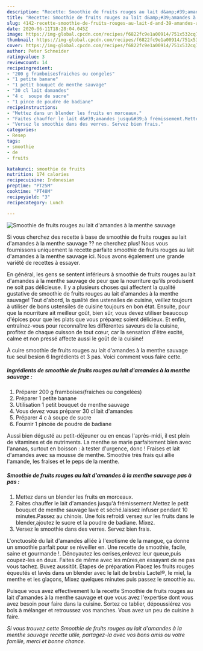 ```yaml
---
description: "Recette: Smoothie de fruits rouges au lait d&amp;#39;amandes à la menthe sauvage"
title: "Recette: Smoothie de fruits rouges au lait d&amp;#39;amandes à la menthe sauvage"
slug: 4142-recette-smoothie-de-fruits-rouges-au-lait-d-and-39-amandes-a-la-menthe-sauvage
date: 2020-06-11T18:28:04.045Z
image: https://img-global.cpcdn.com/recipes/f6822fc9e1a00914/751x532cq70/smoothie-de-fruits-rouges-au-lait-damandes-a-la-menthe-sauvage-photo-principale-de-la-recette.jpg
thumbnail: https://img-global.cpcdn.com/recipes/f6822fc9e1a00914/751x532cq70/smoothie-de-fruits-rouges-au-lait-damandes-a-la-menthe-sauvage-photo-principale-de-la-recette.jpg
cover: https://img-global.cpcdn.com/recipes/f6822fc9e1a00914/751x532cq70/smoothie-de-fruits-rouges-au-lait-damandes-a-la-menthe-sauvage-photo-principale-de-la-recette.jpg
author: Peter Schneider
ratingvalue: 3
reviewcount: 14
recipeingredient:
- "200 g framboisesfraiches ou congeles"
- "1 petite banane"
- "1 petit bouquet de menthe sauvage"
- "30 cl lait damandes"
- "4 c  soupe de sucre"
- "1 pince de poudre de badiane"
recipeinstructions:
- "Mettez dans un blender les fruits en morceaux."
- "Faites chauffer le lait d&#39;amandes jusqu&#39;à frémissement.Mettez le petit bouquet de menthe sauvage lavé et séché.laissez infuser pendant 10 minutes.Passez au chinois. Une fois refroidi versez sur les fruits dans le blender,ajoutez le sucre et la poudre de badiane. Mixez."
- "Versez le smoothie dans des verres. Servez bien frais."
categories:
- Resep
tags:
- smoothie
- de
- fruits

katakunci: smoothie de fruits 
nutrition: 174 calories
recipecuisine: Indonesian
preptime: "PT25M"
cooktime: "PT48M"
recipeyield: "3"
recipecategory: Lunch

---
```



![Smoothie de fruits rouges au lait d&#39;amandes à la menthe sauvage](https://img-global.cpcdn.com/recipes/f6822fc9e1a00914/751x532cq70/smoothie-de-fruits-rouges-au-lait-damandes-a-la-menthe-sauvage-photo-principale-de-la-recette.jpg)

Si vous cherchez des recette à base de smoothie de fruits rouges au lait d&#39;amandes à la menthe sauvage ?? ne cherchez plus! Nous vous fournissons uniquement la recette parfaite smoothie de fruits rouges au lait d&#39;amandes à la menthe sauvage ici. Nous avons également une grande variété de recettes à essayer.

En général, les gens se sentent inférieurs à smoothie de fruits rouges au lait d&#39;amandes à la menthe sauvage de peur que la nourriture qu'ils produisent ne soit pas délicieuse. Il y a plusieurs choses qui affectent la qualité gustative de smoothie de fruits rouges au lait d&#39;amandes à la menthe sauvage! Tout d'abord, la qualité des ustensiles de cuisine, veillez toujours à utiliser de bons ustensiles de cuisine toujours en bon état. Ensuite, pour que la nourriture ait meilleur goût, bien sûr, vous devez utiliser beaucoup d'épices pour que les plats que vous préparez soient délicieux. Et enfin, entraînez-vous pour reconnaître les différentes saveurs de la cuisine, profitez de chaque cuisson de tout cœur, car la sensation d'être excité, calme et non pressé affecte aussi le goût de la cuisine!

<!--inarticleads1-->

À cuire smoothie de fruits rouges au lait d&#39;amandes à la menthe sauvage tue seul besion 6 Ingrédients et 3 pas. Voici comment vous faire cette.

##### Ingrédients de smoothie de fruits rouges au lait d&#39;amandes à la menthe sauvage :

1. Préparer 200 g framboises(fraiches ou congelées)
1. Préparer 1 petite banane
1. Utilisation 1 petit bouquet de menthe sauvage
1. Vous devez vous préparer 30 cl lait d&#39;amandes
1. Préparer 4 c à soupe de sucre
1. Fournir 1 pincée de poudre de badiane


Aussi bien dégusté au petit-déjeuner ou en encas l&#39;après-midi, il est plein de vitamines et de nutriments. La menthe se marie parfaitement bien avec l&#39;ananas, surtout en boisson : à tester d&#39;urgence, donc ! Fraises et lait d&#39;amandes avec sa mousse de menthe. Smoothie très frais qui allie l&#39;amande, les fraises et le peps de la menthe. 

<!--inarticleads2-->

##### Smoothie de fruits rouges au lait d&#39;amandes à la menthe sauvage pas à pas :

1. Mettez dans un blender les fruits en morceaux.
1. Faites chauffer le lait d&#39;amandes jusqu&#39;à frémissement.Mettez le petit bouquet de menthe sauvage lavé et séché.laissez infuser pendant 10 minutes.Passez au chinois. Une fois refroidi versez sur les fruits dans le blender,ajoutez le sucre et la poudre de badiane. Mixez.
1. Versez le smoothie dans des verres. Servez bien frais.


L&#39;onctuosité du lait d&#39;amandes alliée à l&#39;exotisme de la mangue, ça donne un smoothie parfait pour se réveiller en. Une recette de smoothie, facile, saine et gourmande !. Dénoyautez les cerises,enlevez leur queue,puis coupez-les en deux. Faites de même avec les mûres,en essayant de ne pas vous tachez. Buvez aussitôt. Étapes de préparation Placez les fruits rouges équeutés et lavés dans un blender avec le lait de brebis Lactel®, le miel, la menthe et les glaçons, Mixez quelques minutes puis passez le smoothie au. 

<!--inarticleads1-->

<p>
Puisque vous avez effectivement lu la recette Smoothie de fruits rouges au lait d&#39;amandes à la menthe sauvage et que vous avez l'expertise dont vous avez besoin pour faire dans la cuisine. Sortez ce tablier, dépoussiérez vos bols à mélanger et retroussez vos manches. Vous avez un peu de cuisine à faire.
</p>

<p>
<i>Si vous trouvez cette Smoothie de fruits rouges au lait d&#39;amandes à la menthe sauvage recette utile, partagez-la avec vos bons amis ou votre famille, merci et bonne chance.</i>
</p>
